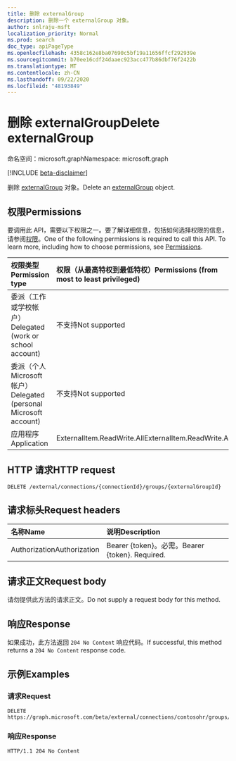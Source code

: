 ```yaml
---
title: 删除 externalGroup
description: 删除一个 externalGroup 对象。
author: snlraju-msft
localization_priority: Normal
ms.prod: search
doc_type: apiPageType
ms.openlocfilehash: 4358c162e8ba07690c5bf19a11656ffcf292939e
ms.sourcegitcommit: b70ee16cdf24daaec923acc477b86dbf76f2422b
ms.translationtype: MT
ms.contentlocale: zh-CN
ms.lasthandoff: 09/22/2020
ms.locfileid: "48193849"
---
```

# <a name="delete-externalgroup"></a><span data-ttu-id="c8855-103">删除 externalGroup</span><span class="sxs-lookup"><span data-stu-id="c8855-103">Delete externalGroup</span></span>

<span data-ttu-id="c8855-104">命名空间：microsoft.graph</span><span class="sxs-lookup"><span data-stu-id="c8855-104">Namespace: microsoft.graph</span></span>

[!INCLUDE [beta-disclaimer](../../includes/beta-disclaimer.md)]

<span data-ttu-id="c8855-105">删除 [externalGroup](../resources/externalgroup.md) 对象。</span><span class="sxs-lookup"><span data-stu-id="c8855-105">Delete an [externalGroup](../resources/externalgroup.md) object.</span></span>

## <a name="permissions"></a><span data-ttu-id="c8855-106">权限</span><span class="sxs-lookup"><span data-stu-id="c8855-106">Permissions</span></span>

<span data-ttu-id="c8855-p101">要调用此 API，需要以下权限之一。要了解详细信息，包括如何选择权限的信息，请参阅[权限](/graph/permissions-reference)。</span><span class="sxs-lookup"><span data-stu-id="c8855-p101">One of the following permissions is required to call this API. To learn more, including how to choose permissions, see [Permissions](/graph/permissions-reference).</span></span>

| <span data-ttu-id="c8855-109">权限类型</span><span class="sxs-lookup"><span data-stu-id="c8855-109">Permission type</span></span>                        | <span data-ttu-id="c8855-110">权限（从最高特权到最低特权）</span><span class="sxs-lookup"><span data-stu-id="c8855-110">Permissions (from most to least privileged)</span></span> |
|:---------------------------------------|:--------------------------------------------|
| <span data-ttu-id="c8855-111">委派（工作或学校帐户）</span><span class="sxs-lookup"><span data-stu-id="c8855-111">Delegated (work or school account)</span></span>     | <span data-ttu-id="c8855-112">不支持</span><span class="sxs-lookup"><span data-stu-id="c8855-112">Not supported</span></span>                               |
| <span data-ttu-id="c8855-113">委派（个人 Microsoft 帐户）</span><span class="sxs-lookup"><span data-stu-id="c8855-113">Delegated (personal Microsoft account)</span></span> | <span data-ttu-id="c8855-114">不支持</span><span class="sxs-lookup"><span data-stu-id="c8855-114">Not supported</span></span>                               |
| <span data-ttu-id="c8855-115">应用程序</span><span class="sxs-lookup"><span data-stu-id="c8855-115">Application</span></span>                            | <span data-ttu-id="c8855-116">ExternalItem.ReadWrite.All</span><span class="sxs-lookup"><span data-stu-id="c8855-116">ExternalItem.ReadWrite.All</span></span>                  |

## <a name="http-request"></a><span data-ttu-id="c8855-117">HTTP 请求</span><span class="sxs-lookup"><span data-stu-id="c8855-117">HTTP request</span></span>

<!-- {
  "blockType": "ignored"
}
-->

``` http
DELETE /external/connections/{connectionId}/groups/{externalGroupId}
```

## <a name="request-headers"></a><span data-ttu-id="c8855-118">请求标头</span><span class="sxs-lookup"><span data-stu-id="c8855-118">Request headers</span></span>

| <span data-ttu-id="c8855-119">名称</span><span class="sxs-lookup"><span data-stu-id="c8855-119">Name</span></span>          | <span data-ttu-id="c8855-120">说明</span><span class="sxs-lookup"><span data-stu-id="c8855-120">Description</span></span>               |
|:--------------|:--------------------------|
| <span data-ttu-id="c8855-121">Authorization</span><span class="sxs-lookup"><span data-stu-id="c8855-121">Authorization</span></span> | <span data-ttu-id="c8855-p102">Bearer {token}。必需。</span><span class="sxs-lookup"><span data-stu-id="c8855-p102">Bearer {token}. Required.</span></span> |

## <a name="request-body"></a><span data-ttu-id="c8855-124">请求正文</span><span class="sxs-lookup"><span data-stu-id="c8855-124">Request body</span></span>

<span data-ttu-id="c8855-125">请勿提供此方法的请求正文。</span><span class="sxs-lookup"><span data-stu-id="c8855-125">Do not supply a request body for this method.</span></span>

## <a name="response"></a><span data-ttu-id="c8855-126">响应</span><span class="sxs-lookup"><span data-stu-id="c8855-126">Response</span></span>

<span data-ttu-id="c8855-127">如果成功，此方法返回 `204 No Content` 响应代码。</span><span class="sxs-lookup"><span data-stu-id="c8855-127">If successful, this method returns a `204 No Content` response code.</span></span>

## <a name="examples"></a><span data-ttu-id="c8855-128">示例</span><span class="sxs-lookup"><span data-stu-id="c8855-128">Examples</span></span>

### <a name="request"></a><span data-ttu-id="c8855-129">请求</span><span class="sxs-lookup"><span data-stu-id="c8855-129">Request</span></span>

<!-- {
  "blockType": "request",
  "name": "delete_externalgroup"
}
-->

``` http
DELETE https://graph.microsoft.com/beta/external/connections/contosohr/groups/31bea3d537902000
```

<!-- markdownlint-disable MD024 -->
### <a name="response"></a><span data-ttu-id="c8855-130">响应</span><span class="sxs-lookup"><span data-stu-id="c8855-130">Response</span></span>

<!-- {
  "blockType": "response",
  "truncated": true
}
-->

``` http
HTTP/1.1 204 No Content
```
